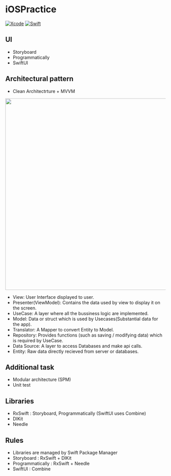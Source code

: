 # iOSPractice

[![Xcode](https://img.shields.io/badge/Xcode-13.2-blue)](https://developer.apple.com/documentation/xcode-release-notes/xcode-13_2-release-notes)
[![Swift](https://img.shields.io/badge/Swift-5.5-red)](https://docs.swift.org/swift-book/)


## UI
- Storyboard
- Programmatically
- SwiftUI

## Architectural pattern
- Clean Architectrture + MVVM

<img src="https://user-images.githubusercontent.com/52350456/151110623-d29bd49c-db05-41da-add2-a44e3c5f0c23.jpeg" width="600">

- View: User Interface displayed to user.
- Presenter(ViewModel): Contains the data used by view to display it on the screen. 
- UseCase: A layer where all the bussiness logic are implemented.
- Model: Data or struct which is used by Usecases(Substantial data for the app).
- Translator: A Mapper to convert Entity to Model.
- Repository: Provides functions (such as saving / modifying data) which is required by UseCase.
- Data Source: A layer to access Databases and make api calls.
- Entity: Raw data directly recieved from server or databases.

## Additional task
- Modular architecture (SPM)
- Unit test 

## Libraries
- RxSwift : Storyboard, Programmatically (SwiftUI uses Combine)
- DIKit
- Needle

## Rules
- Libraries are managed by Swift Package Manager
- Storyboard : RxSwift + DIKit
- Programmatically : RxSwift + Needle
- SwiftUI : Combine

